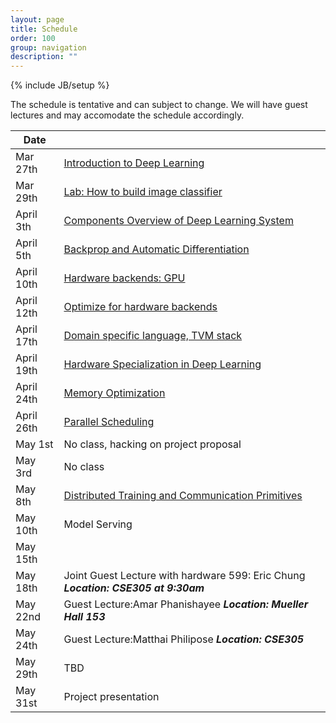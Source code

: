 ```yaml
---
layout: page
title: Schedule
order: 100
group: navigation
description: ""
---
```

{% include JB/setup %}

The schedule is tentative and can subject to change.
We will have guest lectures and may accomodate the schedule accordingly.


| Date         |                                                       		|
|--------------| ---------------------------------------------------------------|
| Mar 27th     |   [Introduction to Deep Learning](pdf/lecture1.pdf)   		|
| Mar 29th     |   [Lab: How to build image classifier](pdf/lab1_mnist.ipynb)	|
| April 3th    |   [Components Overview of Deep Learning System](pdf/lecture3.pdf)         		|
| April 5th    |   [Backprop and Automatic Differentiation](pdf/lecture4.pdf)              		|
| April 10th   |   [Hardware backends: GPU](pdf/lecture5.pdf)                              		|
| April 12th   |   [Optimize for hardware backends](pdf/lecture6.pdf)    |
| April 17th   |   [Domain specific language, TVM stack](pdf/lecture7.pdf) |
| April 19th   |   [Hardware Specialization in Deep Learning](pdf/lecture8.pdf)  |
| April 24th   |   [Memory Optimization](pdf/lecture9.pdf)            		|
| April 26th   |   [Parallel Scheduling](pdf/lecture10.pdf)               |
| May 1st      |   No class, hacking on project proposal                  |
| May 3rd      |   No class                                      	      	|
| May 8th      |   [Distributed Training and Communication Primitives](pdf/lecture11.pdf) |
| May 10th     |   Model Serving                                          |
| May 15th     |                                                          |
| May 18th     |   Joint Guest Lecture with hardware 599: Eric Chung ***Location: CSE305 at 9:30am*** |
| May 22nd     |   Guest Lecture:Amar Phanishayee ***Location: Mueller Hall 153*** |
| May 24th     |   Guest Lecture:Matthai Philipose ***Location: CSE305*** |
| May 29th     |   TBD                                                 		|
| May 31st     |   Project presentation                                 	|
